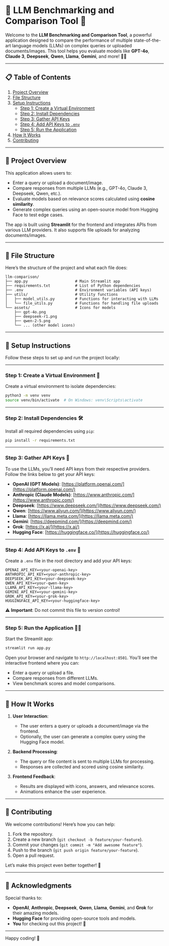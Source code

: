 # 🚀 LLM Benchmarking and Comparison Tool 🌟

Welcome to the **LLM Benchmarking and Comparison Tool**, a powerful application designed to compare the performance of multiple state-of-the-art language models (LLMs) on complex queries or uploaded documents/images. This tool helps you evaluate models like **GPT-4o**, **Claude 3**, **Deepseek**, **Qwen**, **Llama**, **Gemini**, and more! 🤖✨

---

## 📋 Table of Contents

1. [Project Overview](#project-overview)
2. [File Structure](#file-structure)
3. [Setup Instructions](#setup-instructions)
   - [Step 1: Create a Virtual Environment](#step-1-create-a-virtual-environment)
   - [Step 2: Install Dependencies](#step-2-install-dependencies)
   - [Step 3: Gather API Keys](#step-3-gather-api-keys)
   - [Step 4: Add API Keys to `.env`](#step-4-add-api-keys-to-env)
   - [Step 5: Run the Application](#step-5-run-the-application)
4. [How It Works](#how-it-works)
5. [Contributing](#contributing)

---

## 🌟 Project Overview

This application allows users to:
- Enter a query or upload a document/image.
- Compare responses from multiple LLMs (e.g., GPT-4o, Claude 3, Deepseek, Qwen, etc.).
- Evaluate models based on relevance scores calculated using **cosine similarity**.
- Generate complex queries using an open-source model from Hugging Face to test edge cases.

The app is built using **Streamlit** for the frontend and integrates APIs from various LLM providers. It also supports file uploads for analyzing documents/images.

---

## 📂 File Structure

Here’s the structure of the project and what each file does:

```
llm-comparison/
├── app.py                     # Main Streamlit app
├── requirements.txt           # List of Python dependencies
├── .env                       # Environment variables (API keys)
├── utils/                     # Utility functions
│   ├── model_utils.py         # Functions for interacting with LLMs
│   └── file_utils.py          # Functions for handling file uploads
└── assets/                    # Icons for models
    ├── gpt-4o.png
    ├── deepseek-r1.png
    ├── qwen-2-5.png
    └── ... (other model icons)
```

---

## 🔧 Setup Instructions

Follow these steps to set up and run the project locally:

---

### **Step 1: Create a Virtual Environment** 🌱

Create a virtual environment to isolate dependencies:

```bash
python3 -m venv venv
source venv/bin/activate  # On Windows: venv\Scripts\activate
```

---

### **Step 2: Install Dependencies** 🛠️

Install all required dependencies using `pip`:

```bash
pip install -r requirements.txt
```

---

### **Step 3: Gather API Keys** 🔑

To use the LLMs, you’ll need API keys from their respective providers. Follow the links below to get your API keys:

- **OpenAI (GPT Models)**: [https://platform.openai.com/](https://platform.openai.com/)
- **Anthropic (Claude Models)**: [https://www.anthropic.com/](https://www.anthropic.com/)
- **Deepseek**: [https://www.deepseek.com/](https://www.deepseek.com/)
- **Qwen**: [https://www.aliyun.com/](https://www.aliyun.com/)
- **Llama**: [https://llama.meta.com/](https://llama.meta.com/)
- **Gemini**: [https://deepmind.com/](https://deepmind.com/)
- **Grok**: [https://x.ai/](https://x.ai/)
- **Hugging Face**: [https://huggingface.co/](https://huggingface.co/)

---

### **Step 4: Add API Keys to `.env`** 📝

Create a `.env` file in the root directory and add your API keys:

```plaintext
OPENAI_API_KEY=<your-openai-key>
ANTHROPIC_API_KEY=<your-anthropic-key>
DEEPSEEK_API_KEY=<your-deepseek-key>
QWEN_API_KEY=<your-qwen-key>
LLAMA_API_KEY=<your-llama-key>
GEMINI_API_KEY=<your-gemini-key>
GROK_API_KEY=<your-grok-key>
HUGGINGFACE_API_KEY=<your-huggingface-key>
```

⚠️ **Important**: Do not commit this file to version control!

---

### **Step 5: Run the Application** 🏃‍♂️

Start the Streamlit app:

```bash
streamlit run app.py
```

Open your browser and navigate to `http://localhost:8501`. You’ll see the interactive frontend where you can:
- Enter a query or upload a file.
- Compare responses from different LLMs.
- View benchmark scores and model comparisons.

---

## 🎯 How It Works

1. **User Interaction**:
   - The user enters a query or uploads a document/image via the frontend.
   - Optionally, the user can generate a complex query using the Hugging Face model.

2. **Backend Processing**:
   - The query or file content is sent to multiple LLMs for processing.
   - Responses are collected and scored using cosine similarity.

3. **Frontend Feedback**:
   - Results are displayed with icons, answers, and relevance scores.
   - Animations enhance the user experience.

---

## 🤝 Contributing

We welcome contributions! Here’s how you can help:

1. Fork the repository.
2. Create a new branch (`git checkout -b feature/your-feature`).
3. Commit your changes (`git commit -m "Add awesome feature"`).
4. Push to the branch (`git push origin feature/your-feature`).
5. Open a pull request.

Let’s make this project even better together! 🌟

---

## 🙏 Acknowledgments

Special thanks to:
- **OpenAI**, **Anthropic**, **Deepseek**, **Qwen**, **Llama**, **Gemini**, and **Grok** for their amazing models.
- **Hugging Face** for providing open-source tools and models.
- **You** for checking out this project! 🚀

---

Happy coding! 🎉
